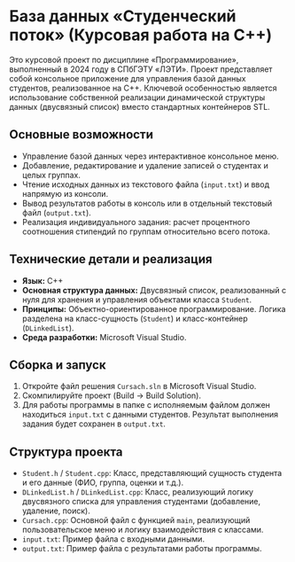 # База данных «Студенческий поток» (Курсовая работа на C++)

Это курсовой проект по дисциплине «Программирование», выполненный в 2024 году в СПбГЭТУ «ЛЭТИ». Проект представляет собой консольное приложение для управления базой данных студентов, реализованное на C++. Ключевой особенностью является использование собственной реализации динамической структуры данных (двусвязный список) вместо стандартных контейнеров STL.

## Основные возможности

* Управление базой данных через интерактивное консольное меню.
* Добавление, редактирование и удаление записей о студентах и целых группах.
* Чтение исходных данных из текстового файла (`input.txt`) и ввод напрямую из консоли.
* Вывод результатов работы в консоль или в отдельный текстовый файл (`output.txt`).
* Реализация индивидуального задания: расчет процентного соотношения стипендий по группам относительно всего потока.

## Технические детали и реализация

* **Язык:** C++
* **Основная структура данных:** Двусвязный список, реализованный с нуля для хранения и управления объектами класса `Student`.
* **Принципы:** Объектно-ориентированное программирование. Логика разделена на класс-сущность (`Student`) и класс-контейнер (`DLinkedList`).
* **Среда разработки:** Microsoft Visual Studio.

## Сборка и запуск

1.  Откройте файл решения `Cursach.sln` в Microsoft Visual Studio.
2.  Скомпилируйте проект (Build -> Build Solution).
3.  Для работы программы в папке с исполняемым файлом должен находиться `input.txt` с данными студентов. Результат выполнения задания будет сохранен в `output.txt`.

## Структура проекта

* `Student.h` / `Student.cpp`: Класс, представляющий сущность студента и его данные (ФИО, группа, оценки и т.д.).
* `DLinkedList.h` / `DLinkedList.cpp`: Класс, реализующий логику двусвязного списка для управления студентами (добавление, удаление, поиск).
* `Cursach.cpp`: Основной файл с функцией `main`, реализующий пользовательское меню и логику взаимодействия с классами.
* `input.txt`: Пример файла с входными данными.
* `output.txt`: Пример файла с результатами работы программы.
